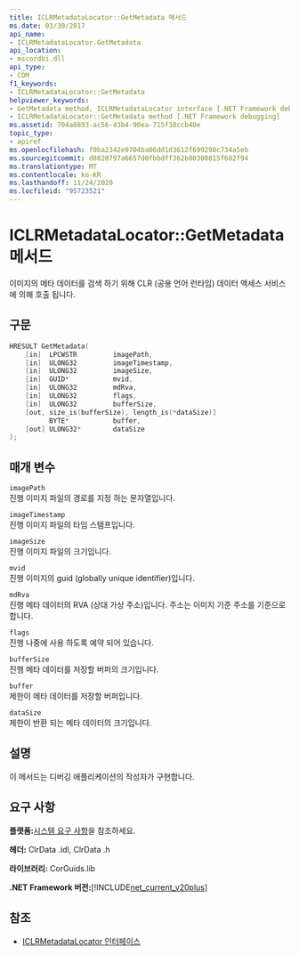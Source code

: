 ```yaml
---
title: ICLRMetadataLocator::GetMetadata 메서드
ms.date: 03/30/2017
api_name:
- ICLRMetadataLocator.GetMetadata
api_location:
- mscordbi.dll
api_type:
- COM
f1_keywords:
- ICLRMetadataLocator::GetMetadata
helpviewer_keywords:
- GetMetadata method, ICLRMetadataLocator interface [.NET Framework debugging]
- ICLRMetadataLocator::GetMetadata method [.NET Framework debugging]
ms.assetid: 704a8893-ac56-43b4-90ea-715f38ccb40e
topic_type:
- apiref
ms.openlocfilehash: f0ba2342e9704ba06dd1d3612f699298c734a5eb
ms.sourcegitcommit: d8020797a6657d0fbbdff362b80300815f682f94
ms.translationtype: MT
ms.contentlocale: ko-KR
ms.lasthandoff: 11/24/2020
ms.locfileid: "95723521"
---
```

# <a name="iclrmetadatalocatorgetmetadata-method"></a>ICLRMetadataLocator::GetMetadata 메서드

이미지의 메타 데이터를 검색 하기 위해 CLR (공용 언어 런타임) 데이터 액세스 서비스에 의해 호출 됩니다.  
  
## <a name="syntax"></a>구문  
  
```cpp  
HRESULT GetMetadata(  
    [in]  LPCWSTR         imagePath,  
    [in]  ULONG32         imageTimestamp,  
    [in]  ULONG32         imageSize,  
    [in]  GUID*           mvid,  
    [in]  ULONG32         mdRva,  
    [in]  ULONG32         flags,  
    [in]  ULONG32         bufferSize,  
    [out, size_is(bufferSize), length_is(*dataSize)]  
          BYTE*           buffer,  
    [out] ULONG32*        dataSize  
);  
```  
  
## <a name="parameters"></a>매개 변수  

 `imagePath`  
 진행 이미지 파일의 경로를 지정 하는 문자열입니다.  
  
 `imageTimestamp`  
 진행 이미지 파일의 타임 스탬프입니다.  
  
 `imageSize`  
 진행 이미지 파일의 크기입니다.  
  
 `mvid`  
 진행 이미지의 guid (globally unique identifier)입니다.  
  
 `mdRva`  
 진행 메타 데이터의 RVA (상대 가상 주소)입니다. 주소는 이미지 기준 주소를 기준으로 합니다.  
  
 `flags`  
 진행 나중에 사용 하도록 예약 되어 있습니다.  
  
 `bufferSize`  
 진행 메타 데이터를 저장할 버퍼의 크기입니다.  
  
 `buffer`  
 제한이 메타 데이터를 저장할 버퍼입니다.  
  
 `dataSize`  
 제한이 반환 되는 메타 데이터의 크기입니다.  
  
## <a name="remarks"></a>설명  

 이 메서드는 디버깅 애플리케이션의 작성자가 구현합니다.  
  
## <a name="requirements"></a>요구 사항  

 **플랫폼:**[시스템 요구 사항](../../get-started/system-requirements.md)을 참조하세요.  
  
 **헤더:** ClrData .idl, ClrData .h  
  
 **라이브러리:** CorGuids.lib  
  
 **.NET Framework 버전:**[!INCLUDE[net_current_v20plus](../../../../includes/net-current-v20plus-md.md)]  
  
## <a name="see-also"></a>참조

- [ICLRMetadataLocator 인터페이스](iclrmetadatalocator-interface.md)
